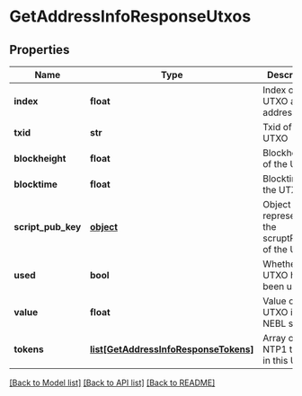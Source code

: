 # GetAddressInfoResponseUtxos

## Properties
Name | Type | Description | Notes
------------ | ------------- | ------------- | -------------
**index** | **float** | Index of the UTXO at this address | [optional] 
**txid** | **str** | Txid of this UTXO | [optional] 
**blockheight** | **float** | Blockheight of the UTXO | [optional] 
**blocktime** | **float** | Blocktime of the UTXO | [optional] 
**script_pub_key** | [**object**](.md) | Object representing the scruptPubKey of the UTXO | [optional] 
**used** | **bool** | Whether the UTXO has been used | [optional] 
**value** | **float** | Value of the UTXO in NEBL satoshi | [optional] 
**tokens** | [**list[GetAddressInfoResponseTokens]**](GetAddressInfoResponseTokens.md) | Array of NTP1 tokens in this UTXO. | [optional] 

[[Back to Model list]](../README.md#documentation-for-models) [[Back to API list]](../README.md#documentation-for-api-endpoints) [[Back to README]](../README.md)


